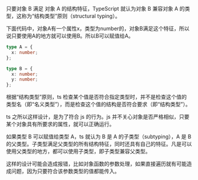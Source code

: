 只要对象 B 满足 对象 A 的结构特征，TypeScript 就认为对象 B 兼容对象 A 的类型，这称为“结构类型”原则（structural typing）。

下面代码中，对象A有一个属性x，类型为number的，对象B满足这个特征，所以说只要使用A的地方就可以使用B。所以B可以赋值给A。

```typescript
type A = {
  x: number;
};

type B = {
  x: number;
  y: number;
};
```

根据“结构类型”原则，ts 检查某个值是否符合指定类型时，并不是检查这个值的类型名（即“名义类型”），而是检查这个值的结构是否符合要求（即“结构类型”）。

ts 之所以这样设计，是为了符合 js 的行为。js 并不关心对象是否严格相似，只要某个对象具有所要求的属性，就可以正确运行。

如果类型 B 可以赋值给类型 A，ts 就认为 B 是 A 的子类型（subtyping），A 是 B 的父类型。子类型满足父类型的所有结构特征，同时还具有自己的特征。凡是可以使用父类型的地方，都可以使用子类型，即子类型兼容父类型。

这样的设计可能会造成报错，比如对象函数的参数处理，如果直接遍历就有可能造成问题，因为只要符合该参数类型的值都能传入。
